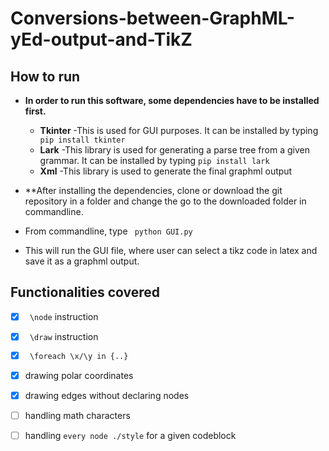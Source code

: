 # Conversions-between-GraphML-yEd-output-and-TikZ

## How to run
   - **In order to run this software, some dependencies have to be installed first.**
	 - **Tkinter**
	   -This is used for GUI purposes. It can be installed by typing ` pip install tkinter`
	 - **Lark**
	   -This library is used for generating a parse tree from a given grammar. It can be installed by typing `pip install lark`
	 - **Xml**
	   -This library is used to generate the final graphml output

   - **After installing the dependencies, clone or download the git repository in a folder and change the go to the downloaded folder in commandline.
   - From commandline, type ` python GUI.py`
   - This will run the GUI file, where user can select a tikz code in latex and save it as a graphml output.

## Functionalities covered
   - [x] ` \node` instruction
   - [x] ` \draw` instruction
   - [x] ` \foreach \x/\y in {..}` 
   - [x] drawing polar coordinates
   - [x] drawing edges without declaring nodes
   - [ ] handling math characters 
   - [ ] handling `every node ./style` for a given codeblock


